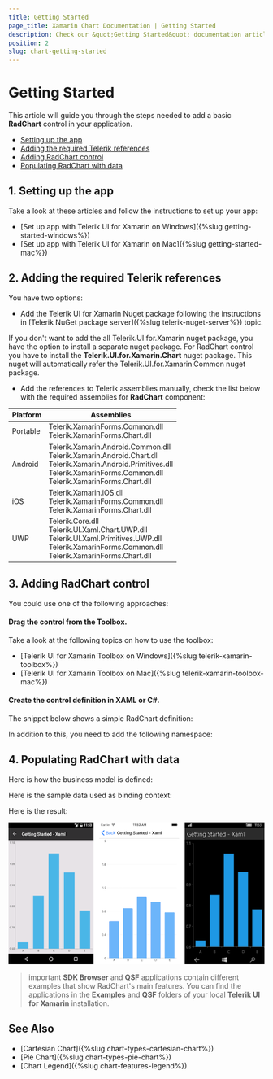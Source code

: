 ```yaml
---
title: Getting Started
page_title: Xamarin Chart Documentation | Getting Started
description: Check our &quot;Getting Started&quot; documentation article for Telerik Chart for Xamarin control.
position: 2
slug: chart-getting-started
---
```


# Getting Started #
   
This article will guide you through the steps needed to add a basic **RadChart** control in your application.

* [Setting up the app](#1-setting-up-the-app)
* [Adding the required Telerik references](#2-adding-the-required-telerik-references)
* [Adding RadChart control](#3-adding-radchart-control)
* [Populating RadChart with data](#4-populating-radchart-with-data)

## 1. Setting up the app ##

Take a look at these articles and follow the instructions to set up your app:

- [Set up app with Telerik UI for Xamarin on Windows]({%slug getting-started-windows%})
- [Set up app with Telerik UI for Xamarin on Mac]({%slug getting-started-mac%})

## 2. Adding the required Telerik references ##

You have two options:

* Add the Telerik UI for Xamarin Nuget package following the instructions in [Telerik NuGet package server]({%slug telerik-nuget-server%}) topic.

If you don't want to add the all Telerik.UI.for.Xamarin nuget package, you have the option to install a separate nuget package. For RadChart control you have to install the **Telerik.UI.for.Xamarin.Chart** nuget package. This nuget will automatically refer the Telerik.UI.for.Xamarin.Common nuget package.

* Add the references to Telerik assemblies manually, check the list below with the required assemblies for **RadChart** component:

| Platform | Assemblies |
| -------- | ---------- |
| Portable | Telerik.XamarinForms.Common.dll<br/>Telerik.XamarinForms.Chart.dll |
| Android  | Telerik.Xamarin.Android.Common.dll<br/>Telerik.Xamarin.Android.Chart.dll<br/>Telerik.Xamarin.Android.Primitives.dll<br/>Telerik.XamarinForms.Common.dll<br/>Telerik.XamarinForms.Chart.dll |
| iOS      | Telerik.Xamarin.iOS.dll <br/>Telerik.XamarinForms.Common.dll<br/>Telerik.XamarinForms.Chart.dll |
| UWP      | Telerik.Core.dll<br/>Telerik.UI.Xaml.Chart.UWP.dll<br/>Telerik.UI.Xaml.Primitives.UWP.dll<br/>Telerik.XamarinForms.Common.dll<br/>Telerik.XamarinForms.Chart.dll |

## 3. Adding RadChart control ##

You could use one of the following approaches:

#### Drag the control from the Toolbox. ####

Take a look at the following topics on how to use the toolbox:

* [Telerik UI for Xamarin Toolbox on Windows]({%slug telerik-xamarin-toolbox%})
* [Telerik UI for Xamarin Toolbox on Mac]({%slug telerik-xamarin-toolbox-mac%})
	
#### Create the control definition in XAML or C#. ####

The snippet below shows a simple RadChart definition:

<snippet id='chart-getting-started-xaml-chart'/>
<snippet id='chart-getting-started-csharp-chart'/>

In addition to this, you need to add the following namespace:

<snippet id='xmlns-telerikchart'/>
<snippet id='ns-telerikchart'/>

## 4. Populating RadChart with data ##

Here is how the business model is defined:

<snippet id='categorical-data-model'/>

Here is the sample data used as binding context:

<snippet id='chart-getting-started-viewmodel'/>

Here is the result:

![Basic RadCartesianChart](images/chart-gettingstarted.png "Basic RadCartesianChart")

>important **SDK Browser** and **QSF** applications contain different examples that show RadChart's main features. You can find the applications in the **Examples** and **QSF** folders of your local **Telerik UI for Xamarin** installation.

## See Also ##

- [Cartesian Chart]({%slug chart-types-cartesian-chart%})
- [Pie Chart]({%slug chart-types-pie-chart%})
- [Chart Legend]({%slug chart-features-legend%})